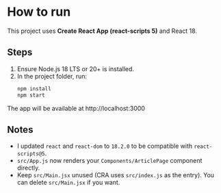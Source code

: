 # How to run

This project uses **Create React App (react-scripts 5)** and React 18.

## Steps

1. Ensure Node.js 18 LTS or 20+ is installed.
2. In the project folder, run:
   ```bash
   npm install
   npm start
   ```

The app will be available at http://localhost:3000

## Notes
- I updated `react` and `react-dom` to `18.2.0` to be compatible with `react-scripts@5`.
- `src/App.js` now renders your `Components/ArticlePage` component directly.
- Keep `src/Main.jsx` unused (CRA uses `src/index.js` as the entry). You can delete `src/Main.jsx` if you want.
